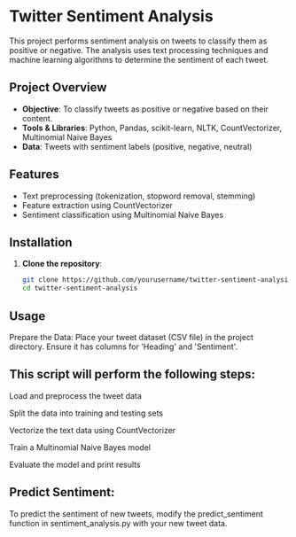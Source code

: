 # Twitter Sentiment Analysis

This project performs sentiment analysis on tweets to classify them as positive or negative. The analysis uses text processing techniques and machine learning algorithms to determine the sentiment of each tweet.

## Project Overview

- **Objective**: To classify tweets as positive or negative based on their content.
- **Tools & Libraries**: Python, Pandas, scikit-learn, NLTK, CountVectorizer, Multinomial Naive Bayes
- **Data**: Tweets with sentiment labels (positive, negative, neutral)

## Features

- Text preprocessing (tokenization, stopword removal, stemming)
- Feature extraction using CountVectorizer
- Sentiment classification using Multinomial Naive Bayes

## Installation

1. **Clone the repository**:
   ```bash
   git clone https://github.com/yourusername/twitter-sentiment-analysis.git
   cd twitter-sentiment-analysis
   
## Usage

Prepare the Data: Place your tweet dataset (CSV file) in the project directory. Ensure it has columns for 'Heading' and 'Sentiment'.


## This script will perform the following steps:

Load and preprocess the tweet data

Split the data into training and testing sets

Vectorize the text data using CountVectorizer

Train a Multinomial Naive Bayes model

Evaluate the model and print results

## Predict Sentiment:

To predict the sentiment of new tweets, modify the predict_sentiment function in sentiment_analysis.py with your new tweet data.
